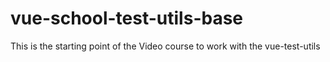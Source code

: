# vue-school-test-utils-base

This is the starting point of the Video course to work with the vue-test-utils

